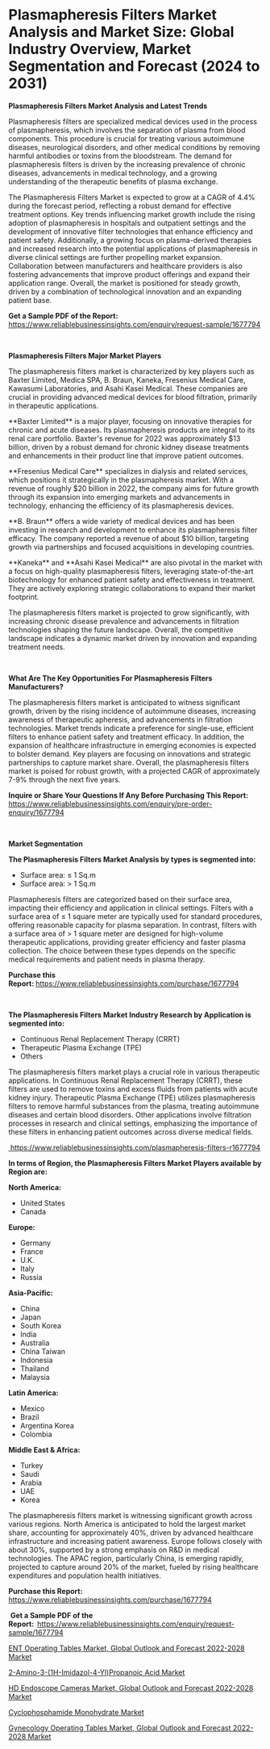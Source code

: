 <p><h1>Plasmapheresis Filters Market Analysis and Market Size: Global Industry Overview, Market Segmentation and Forecast (2024 to 2031)</h1></p><p><strong>Plasmapheresis Filters Market Analysis and Latest Trends</strong></p>
<p><p>Plasmapheresis filters are specialized medical devices used in the process of plasmapheresis, which involves the separation of plasma from blood components. This procedure is crucial for treating various autoimmune diseases, neurological disorders, and other medical conditions by removing harmful antibodies or toxins from the bloodstream. The demand for plasmapheresis filters is driven by the increasing prevalence of chronic diseases, advancements in medical technology, and a growing understanding of the therapeutic benefits of plasma exchange.</p><p>The Plasmapheresis Filters Market is expected to grow at a CAGR of 4.4% during the forecast period, reflecting a robust demand for effective treatment options. Key trends influencing market growth include the rising adoption of plasmapheresis in hospitals and outpatient settings and the development of innovative filter technologies that enhance efficiency and patient safety. Additionally, a growing focus on plasma-derived therapies and increased research into the potential applications of plasmapheresis in diverse clinical settings are further propelling market expansion. Collaboration between manufacturers and healthcare providers is also fostering advancements that improve product offerings and expand their application range. Overall, the market is positioned for steady growth, driven by a combination of technological innovation and an expanding patient base.</p></p>
<p><strong>Get a Sample PDF of the Report:&nbsp;</strong> <a href="https://www.reliablebusinessinsights.com/enquiry/request-sample/1677794?utm_campaign=102&utm_medium=2&utm_source=Github&utm_content=ia&utm_term=14102024&utm_id=plasmapheresis-filters">https://www.reliablebusinessinsights.com/enquiry/request-sample/1677794</a></p>
<p>&nbsp;</p>
<p><strong>Plasmapheresis Filters Major Market Players</strong></p>
<p><p>The plasmapheresis filters market is characterized by key players such as Baxter Limited, Medica SPA, B. Braun, Kaneka, Fresenius Medical Care, Kawasumi Laboratories, and Asahi Kasei Medical. These companies are crucial in providing advanced medical devices for blood filtration, primarily in therapeutic applications.</p><p>**Baxter Limited** is a major player, focusing on innovative therapies for chronic and acute diseases. Its plasmapheresis products are integral to its renal care portfolio. Baxter's revenue for 2022 was approximately $13 billion, driven by a robust demand for chronic kidney disease treatments and enhancements in their product line that improve patient outcomes.</p><p>**Fresenius Medical Care** specializes in dialysis and related services, which positions it strategically in the plasmapheresis market. With a revenue of roughly $20 billion in 2022, the company aims for future growth through its expansion into emerging markets and advancements in technology, enhancing the efficiency of its plasmapheresis devices.</p><p>**B. Braun** offers a wide variety of medical devices and has been investing in research and development to enhance its plasmapheresis filter efficacy. The company reported a revenue of about $10 billion, targeting growth via partnerships and focused acquisitions in developing countries.</p><p>**Kaneka** and **Asahi Kasei Medical** are also pivotal in the market with a focus on high-quality plasmapheresis filters, leveraging state-of-the-art biotechnology for enhanced patient safety and effectiveness in treatment. They are actively exploring strategic collaborations to expand their market footprint.</p><p>The plasmapheresis filters market is projected to grow significantly, with increasing chronic disease prevalence and advancements in filtration technologies shaping the future landscape. Overall, the competitive landscape indicates a dynamic market driven by innovation and expanding treatment needs.</p></p>
<p>&nbsp;</p>
<p><strong>What Are The Key Opportunities For Plasmapheresis Filters Manufacturers?</strong></p>
<p><p>The plasmapheresis filters market is anticipated to witness significant growth, driven by the rising incidence of autoimmune diseases, increasing awareness of therapeutic apheresis, and advancements in filtration technologies. Market trends indicate a preference for single-use, efficient filters to enhance patient safety and treatment efficacy. In addition, the expansion of healthcare infrastructure in emerging economies is expected to bolster demand. Key players are focusing on innovations and strategic partnerships to capture market share. Overall, the plasmapheresis filters market is poised for robust growth, with a projected CAGR of approximately 7-9% through the next five years.</p></p>
<p><strong>Inquire or Share Your Questions If Any Before Purchasing This Report:</strong> <a href="https://www.reliablebusinessinsights.com/enquiry/pre-order-enquiry/1677794?utm_campaign=102&utm_medium=2&utm_source=Github&utm_content=ia&utm_term=14102024&utm_id=plasmapheresis-filters">https://www.reliablebusinessinsights.com/enquiry/pre-order-enquiry/1677794</a></p>
<p>&nbsp;</p>
<p><strong>Market Segmentation</strong></p>
<p><strong>The Plasmapheresis Filters Market Analysis by types is segmented into:</strong></p>
<p><ul><li>Surface area: ≤ 1 Sq.m</li><li>Surface area: > 1 Sq.m</li></ul></p>
<p><p>Plasmapheresis filters are categorized based on their surface area, impacting their efficiency and application in clinical settings. Filters with a surface area of ≤ 1 square meter are typically used for standard procedures, offering reasonable capacity for plasma separation. In contrast, filters with a surface area of > 1 square meter are designed for high-volume therapeutic applications, providing greater efficiency and faster plasma collection. The choice between these types depends on the specific medical requirements and patient needs in plasma therapy.</p></p>
<p><strong>Purchase this Report:&nbsp;</strong><a href="https://www.reliablebusinessinsights.com/purchase/1677794?utm_campaign=102&utm_medium=2&utm_source=Github&utm_content=ia&utm_term=14102024&utm_id=plasmapheresis-filters">https://www.reliablebusinessinsights.com/purchase/1677794</a></p>
<p>&nbsp;</p>
<p><strong>The Plasmapheresis Filters Market Industry Research by Application is segmented into:</strong></p>
<p><ul><li>Continuous Renal Replacement Therapy (CRRT)</li><li>Therapeutic Plasma Exchange (TPE)</li><li>Others</li></ul></p>
<p><p>The plasmapheresis filters market plays a crucial role in various therapeutic applications. In Continuous Renal Replacement Therapy (CRRT), these filters are used to remove toxins and excess fluids from patients with acute kidney injury. Therapeutic Plasma Exchange (TPE) utilizes plasmapheresis filters to remove harmful substances from the plasma, treating autoimmune diseases and certain blood disorders. Other applications involve filtration processes in research and clinical settings, emphasizing the importance of these filters in enhancing patient outcomes across diverse medical fields.</p></p>
<p><a href="https://www.reliablebusinessinsights.com/plasmapheresis-filters-r1677794?utm_campaign=102&utm_medium=2&utm_source=Github&utm_content=ia&utm_term=14102024&utm_id=plasmapheresis-filters">&nbsp;https://www.reliablebusinessinsights.com/plasmapheresis-filters-r1677794</a></p>
<p><strong>In terms of Region, the Plasmapheresis Filters Market Players available by Region are:</strong></p>
<p>
    <p> <strong> North America: </strong>
        <ul>
            <li>United States</li>
            <li>Canada</li>
        </ul>
        </p> 
    <p> <strong> Europe: </strong>
        <ul>
            <li>Germany</li>
            <li>France</li>
            <li>U.K.</li>
            <li>Italy</li>
            <li>Russia</li>
        </ul>
        </p> 
    <p> <strong> Asia-Pacific: </strong>
        <ul>
            <li>China</li>
            <li>Japan</li>
            <li>South Korea</li>
            <li>India</li>
            <li>Australia</li>
            <li>China Taiwan</li>
            <li>Indonesia</li>
            <li>Thailand</li>
            <li>Malaysia</li>
        </ul>
        </p> 
    <p> <strong> Latin America: </strong>
        <ul>
            <li>Mexico</li>
            <li>Brazil</li>
            <li>Argentina Korea</li>
            <li>Colombia</li>
        </ul>
        </p> 
    <p> <strong> Middle East & Africa: </strong>
        <ul>
            <li>Turkey</li>
            <li>Saudi</li>
            <li>Arabia</li>
            <li>UAE</li>
            <li>Korea</li>
        </ul>
    </p>
    </p>
<p><p>The plasmapheresis filters market is witnessing significant growth across various regions. North America is anticipated to hold the largest market share, accounting for approximately 40%, driven by advanced healthcare infrastructure and increasing patient awareness. Europe follows closely with about 30%, supported by a strong emphasis on R&D in medical technologies. The APAC region, particularly China, is emerging rapidly, projected to capture around 20% of the market, fueled by rising healthcare expenditures and population health initiatives.</p></p>
<p><strong>Purchase this Report: </strong><a href="https://www.reliablebusinessinsights.com/purchase/1677794?utm_campaign=102&utm_medium=2&utm_source=Github&utm_content=ia&utm_term=14102024&utm_id=plasmapheresis-filters">https://www.reliablebusinessinsights.com/purchase/1677794</a></p>
<p>&nbsp;<strong>Get a Sample PDF of the Report:&nbsp;&nbsp;</strong><a href="https://www.reliablebusinessinsights.com/enquiry/request-sample/1677794?utm_campaign=102&utm_medium=2&utm_source=Github&utm_content=ia&utm_term=14102024&utm_id=plasmapheresis-filters">https://www.reliablebusinessinsights.com/enquiry/request-sample/1677794</a></p>
<p><strong></strong></p>
<p><p><a href="https://www.linkedin.com/pulse/strategic-market-insights-navigating-global-ent-operating-a3qpe?utm_campaign=102&utm_medium=2&utm_source=Github&utm_content=ia&utm_term=14102024&utm_id=plasmapheresis-filters">ENT Operating Tables Market, Global Outlook and Forecast 2022-2028 Market</a></p><p><a href="https://github.com/sumonsky0m/Market-Research-Report-List-1/blob/main/2-amino-3-1h-imidazol-4-ylpropanoic-acid-market.md?utm_campaign=102&utm_medium=2&utm_source=Github&utm_content=ia&utm_term=14102024&utm_id=plasmapheresis-filters">2-Amino-3-(1H-Imidazol-4-Yl)Propanoic Acid Market</a></p><p><a href="https://www.linkedin.com/pulse/global-hd-endoscope-cameras-market-outlook-forecast-2022-2028-kuqkf?trk=public_post_embed_feed-article-content&utm_campaign=102&utm_medium=2&utm_source=Github&utm_content=ia&utm_term=14102024&utm_id=plasmapheresis-filters">HD Endoscope Cameras Market, Global Outlook and Forecast 2022-2028 Market</a></p><p><a href="https://github.com/RogerBennett414/Market-Research-Report-List-1/blob/main/cyclophosphamide-monohydrate-market.md?utm_campaign=102&utm_medium=2&utm_source=Github&utm_content=ia&utm_term=14102024&utm_id=plasmapheresis-filters">Cyclophosphamide Monohydrate Market</a></p><p><a href="https://www.linkedin.com/pulse/gynecology-operating-tables-market-global-outlook-forecast-ko8ve?utm_campaign=102&utm_medium=2&utm_source=Github&utm_content=ia&utm_term=14102024&utm_id=plasmapheresis-filters">Gynecology Operating Tables Market, Global Outlook and Forecast 2022-2028 Market</a></p></p>